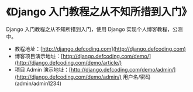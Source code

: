 # 《Django 入门教程之从不知所措到入门》
Django 入门教程之从不知所措到入门，使用 Django 实现个人博客教程，公测中。

- 教程地址：[http://django.defcoding.com](http://django.defcoding.com)
- 博客项目演示地址：[http://django.defcoding.com/demo/](http://django.defcoding.com/demo/article/)
- 项目 Admin 演示地址：[http://django.defcoding.com/demo/admin/](http://django.defcoding.com/demo/admin/) 用户名/密码(admin/admin1234)
